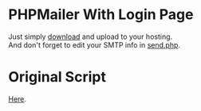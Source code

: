 # PHPMailer With Login Page
Just simply <a href="https://github.com/drakhaw/PHPMailer/archive/master.zip" target="_blank">download</a> and upload to your hosting.<br>And don't forget to edit your SMTP info in <a href="https://github.com/drakhaw/PHPMailer/blob/master/send.php#L27" target="_blank">send.php</a>.

# Original Script
<a href="https://github.com/PHPMailer/PHPMailer" target="_blank">Here</a>.
